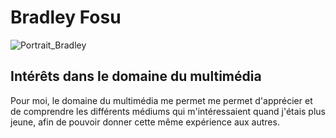 
# Bradley Fosu

![Portrait_Bradley]()

## Intérêts dans le domaine du multimédia

Pour moi, le domaine du multimédia me permet me permet d'apprécier et de comprendre les différents médiums qui m'intéressaient quand j'étais plus jeune, afin de pouvoir donner cette même expérience aux autres.
